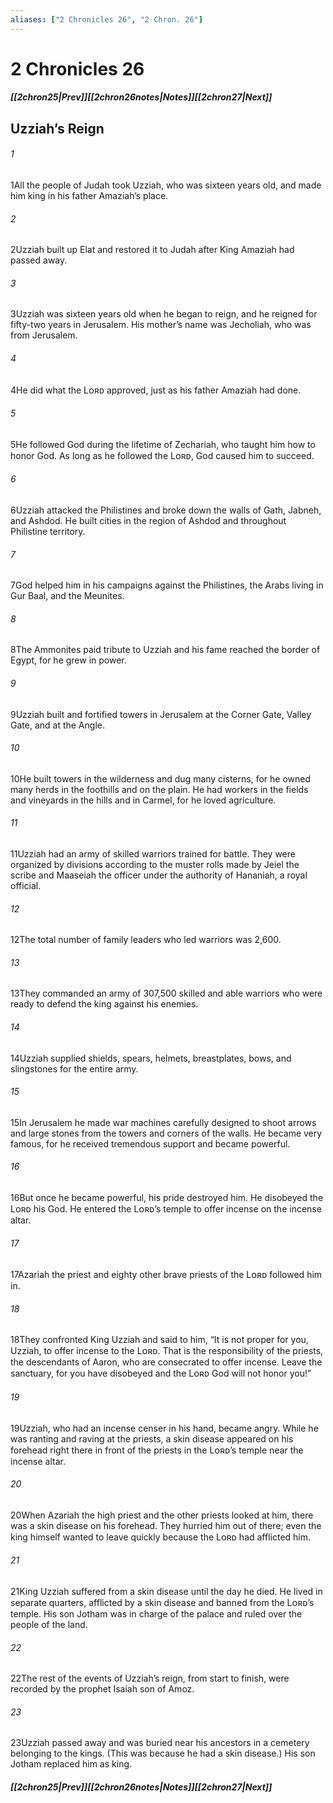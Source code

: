 ```yaml
---
aliases: ["2 Chronicles 26", "2 Chron. 26"]
---
```

# 2 Chronicles 26
##### <span class=arrow-left></span>[[2chron25|Prev]]<span class=navigation-separator></span>[[2chron26notes|Notes]]<span class=navigation-separator></span>[[2chron27|Next]]<span class=arrow-right></span>
## Uzziah’s Reign
###### 1
<span class=verse-first>1</span>All the people of Judah took Uzziah, who was sixteen years old, and made him king in his father Amaziah’s place.
###### 2
<span class=verse-body>2</span>Uzziah built up Elat and restored it to Judah after King Amaziah had passed away.
###### 3
<span class=verse-body>3</span>Uzziah was sixteen years old when he began to reign, and he reigned for fifty-two years in Jerusalem. His mother’s name was Jecholiah, who was from Jerusalem.
###### 4
<span class=verse-body>4</span>He did what the Lᴏʀᴅ approved, just as his father Amaziah had done.
###### 5
<span class=verse-body>5</span>He followed God during the lifetime of Zechariah, who taught him how to honor God. As long as he followed the Lᴏʀᴅ, God caused him to succeed.
<div class=paragraph-break></div>

###### 6
<span class=verse-first>6</span>Uzziah attacked the Philistines and broke down the walls of Gath, Jabneh, and Ashdod. He built cities in the region of Ashdod and throughout Philistine territory.
###### 7
<span class=verse-body>7</span>God helped him in his campaigns against the Philistines, the Arabs living in Gur Baal, and the Meunites.
###### 8
<span class=verse-body>8</span>The Ammonites paid tribute to Uzziah and his fame reached the border of Egypt, for he grew in power.
###### 9
<span class=verse-body>9</span>Uzziah built and fortified towers in Jerusalem at the Corner Gate, Valley Gate, and at the Angle.
###### 10
<span class=verse-body>10</span>He built towers in the wilderness and dug many cisterns, for he owned many herds in the foothills and on the plain. He had workers in the fields and vineyards in the hills and in Carmel, for he loved agriculture.
###### 11
<span class=verse-body>11</span>Uzziah had an army of skilled warriors trained for battle. They were organized by divisions according to the muster rolls made by Jeiel the scribe and Maaseiah the officer under the authority of Hananiah, a royal official.
###### 12
<span class=verse-body>12</span>The total number of family leaders who led warriors was 2,600.
###### 13
<span class=verse-body>13</span>They commanded an army of 307,500 skilled and able warriors who were ready to defend the king against his enemies.
###### 14
<span class=verse-body>14</span>Uzziah supplied shields, spears, helmets, breastplates, bows, and slingstones for the entire army.
###### 15
<span class=verse-body>15</span>In Jerusalem he made war machines carefully designed to shoot arrows and large stones from the towers and corners of the walls. He became very famous, for he received tremendous support and became powerful.
<div class=paragraph-break></div>

###### 16
<span class=verse-first>16</span>But once he became powerful, his pride destroyed him. He disobeyed the Lᴏʀᴅ his God. He entered the Lᴏʀᴅ’s temple to offer incense on the incense altar.
###### 17
<span class=verse-body>17</span>Azariah the priest and eighty other brave priests of the Lᴏʀᴅ followed him in.
###### 18
<span class=verse-body>18</span>They confronted King Uzziah and said to him, “It is not proper for you, Uzziah, to offer incense to the Lᴏʀᴅ. That is the responsibility of the priests, the descendants of Aaron, who are consecrated to offer incense. Leave the sanctuary, for you have disobeyed and the Lᴏʀᴅ God will not honor you!”
###### 19
<span class=verse-body>19</span>Uzziah, who had an incense censer in his hand, became angry. While he was ranting and raving at the priests, a skin disease appeared on his forehead right there in front of the priests in the Lᴏʀᴅ’s temple near the incense altar.
###### 20
<span class=verse-body>20</span>When Azariah the high priest and the other priests looked at him, there was a skin disease on his forehead. They hurried him out of there; even the king himself wanted to leave quickly because the Lᴏʀᴅ had afflicted him.
###### 21
<span class=verse-body>21</span>King Uzziah suffered from a skin disease until the day he died. He lived in separate quarters, afflicted by a skin disease and banned from the Lᴏʀᴅ’s temple. His son Jotham was in charge of the palace and ruled over the people of the land.
<div class=paragraph-break></div>

###### 22
<span class=verse-first>22</span>The rest of the events of Uzziah’s reign, from start to finish, were recorded by the prophet Isaiah son of Amoz.
###### 23
<span class=verse-body>23</span>Uzziah passed away and was buried near his ancestors in a cemetery belonging to the kings. (This was because he had a skin disease.) His son Jotham replaced him as king.
##### <span class=arrow-left></span>[[2chron25|Prev]]<span class=navigation-separator></span>[[2chron26notes|Notes]]<span class=navigation-separator></span>[[2chron27|Next]]<span class=arrow-right></span>